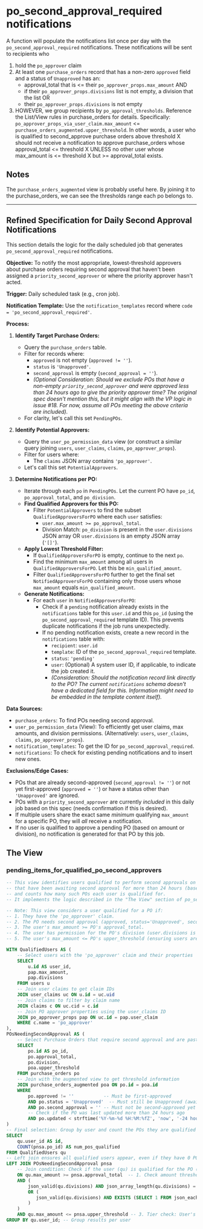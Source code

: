 # po_second_approval_required notifications

A function will populate the notifications list once per day with the `po_second_approval_required` notifications. These notifications will be sent to recipients who

1. hold the `po_approver` claim
2. At least one `purchase_orders` record that has a non-zero `approved` field and a status of `Unapproved` has an:
   - approval_total that is <= their `po_approver_props.max_amount` AND
   - if their `po_approver_props.divisions` list is not empty, a division that the list OR
   - their `po_approver_props.divisions` is not empty
3. HOWEVER, we group recipients by `po_approval_thresholds`. Reference the List/View rules in purchase_orders for details. Specifically: `po_approver_props_via_user_claim.max_amount` <= `purchase_orders_augmented.upper_threshold`. In other words, a user who is qualified to second_approve purchase orders above threshold X should not receive a notification to approve purchase_orders whose approval_total <= threshold X UNLESS no other user whose max_amount is <= threshold X but >= approval_total exists.

## Notes

The `purchase_orders_augmented` view is probably useful here. By joining it to the purchase_orders, we can see the thresholds range each po belongs to.

---

## Refined Specification for Daily Second Approval Notifications

This section details the logic for the daily scheduled job that generates `po_second_approval_required` notifications.

**Objective:** To notify the most appropriate, lowest-threshold approvers about purchase orders requiring second approval that haven't been assigned a `priority_second_approver` or where the priority approver hasn't acted.

**Trigger:** Daily scheduled task (e.g., cron job).

**Notification Template:** Use the `notification_templates` record where `code = 'po_second_approval_required'`.

**Process:**

1. **Identify Target Purchase Orders:**
    - Query the `purchase_orders` table.
    - Filter for records where:
        - `approved` is not empty (`approved != ''`).
        - `status` is `'Unapproved'`.
        - `second_approval` is empty (`second_approval = ''`).
        - *(Optional Consideration: Should we exclude POs that have a non-empty `priority_second_approver` and were approved less than 24 hours ago to give the priority approver time? The original spec doesn't mention this, but it might align with the VP logic in issue #18. For now, assume all POs meeting the above criteria are included).*
    - For clarity, let's call this set `PendingPOs`.

2. **Identify Potential Approvers:**
    - Query the `user_po_permission_data` view (or construct a similar query joining `users`, `user_claims`, `claims`, `po_approver_props`).
    - Filter for users where:
        - The `claims` JSON array contains `'po_approver'`.
    - Let's call this set `PotentialApprovers`.

3. **Determine Notifications per PO:**
    - Iterate through each `po` in `PendingPOs`. Let the current PO have `po_id`, `po_approval_total`, and `po_division`.
    - **Find Qualified Approvers for this PO:**
        - Filter `PotentialApprovers` to find the subset `QualifiedApproversForPO` where each `user` satisfies:
            - `user.max_amount >= po_approval_total`.
            - Division Match: `po_division` is present in the `user.divisions` JSON array OR `user.divisions` is an empty JSON array (`'[]'`).
    - **Apply Lowest Threshold Filter:**
        - If `QualifiedApproversForPO` is empty, continue to the next `po`.
        - Find the minimum `max_amount` among all users in `QualifiedApproversForPO`. Let this be `min_qualified_amount`.
        - Filter `QualifiedApproversForPO` further to get the final set `NotifiedApproversForPO` containing only those users whose `max_amount` equals `min_qualified_amount`.
    - **Generate Notifications:**
        - For each `user` in `NotifiedApproversForPO`:
            - Check if a `pending` notification already exists in the `notifications` table for this `user.id` and this `po_id` (using the `po_second_approval_required` template ID). This prevents duplicate notifications if the job runs unexpectedly.
            - If no pending notification exists, create a new record in the `notifications` table with:
                - `recipient`: `user.id`
                - `template`: ID of the `po_second_approval_required` template.
                - `status`: `'pending'`
                - `user`: (Optional) A system user ID, if applicable, to indicate the job created it.
                - *(Consideration: Should the notification record link directly to the PO? The current `notifications` schema doesn't have a dedicated field for this. Information might need to be embedded in the template content itself).*

**Data Sources:**

- `purchase_orders`: To find POs needing second approval.
- `user_po_permission_data` (View): To efficiently get user claims, max amounts, and division permissions. (Alternatively: `users`, `user_claims`, `claims`, `po_approver_props`).
- `notification_templates`: To get the ID for `po_second_approval_required`.
- `notifications`: To check for existing pending notifications and to insert new ones.

**Exclusions/Edge Cases:**

- POs that are already second-approved (`second_approval != ''`) or not yet first-approved (`approved = ''`) or have a status other than `'Unapproved'` are ignored.
- POs with a `priority_second_approver` are currently *included* in this daily job based on this spec (needs confirmation if this is desired).
- If multiple users share the exact same *minimum* qualifying `max_amount` for a specific PO, they will *all* receive a notification.
- If no user is qualified to approve a pending PO (based on amount or division), no notification is generated for that PO by this job.

## The View

### pending_items_for_qualified_po_second_approvers

```sql
-- This view identifies users qualified to perform second approvals on purchase orders
-- that have been awaiting second approval for more than 24 hours (based on 'updated' timestamp)
-- and counts how many such POs each user is qualified for.
-- It implements the logic described in the "The View" section of po_second_approver_notifications.md

-- Note: This view considers a user qualified for a PO if:
-- 1. They have the 'po_approver' claim.
-- 2. The PO needs second approval (approved, status='Unapproved', second_approval='', updated > 24h ago).
-- 3. The user's max_amount >= PO's approval_total.
-- 4. The user has permission for the PO's division (user.divisions is empty OR contains po.division).
-- 5. The user's max_amount <= PO's upper_threshold (ensuring users aren't counted for POs below their effective tier).

WITH QualifiedUsers AS (
    -- Select users with the 'po_approver' claim and their properties
    SELECT
        u.id AS user_id,
        pap.max_amount,
        pap.divisions
    FROM users u
    -- Join user claims to get claim IDs
    JOIN user_claims uc ON u.id = uc.uid
    -- Join claims to filter by claim name
    JOIN claims c ON uc.cid = c.id
    -- Join PO approver properties using the user_claims ID
    JOIN po_approver_props pap ON uc.id = pap.user_claim
    WHERE c.name = 'po_approver'
),
POsNeedingSecondApproval AS (
    -- Select Purchase Orders that require second approval and are past the 24h priority window
    SELECT
        po.id AS po_id,
        po.approval_total,
        po.division,
        poa.upper_threshold
    FROM purchase_orders po
    -- Join with the augmented view to get threshold information
    JOIN purchase_orders_augmented poa ON po.id = poa.id
    WHERE
        po.approved != ''           -- Must be first-approved
        AND po.status = 'Unapproved'  -- Must still be Unapproved (awaiting second approval)
        AND po.second_approval = '' -- Must not be second-approved yet
        -- Check if the PO was last updated more than 24 hours ago
        AND po.updated < strftime('%Y-%m-%d %H:%M:%fZ', 'now', '-24 hours')
)
-- Final selection: Group by user and count the POs they are qualified to second-approve
SELECT
    qu.user_id AS id,
    COUNT(pnsa.po_id) AS num_pos_qualified
FROM QualifiedUsers qu
-- Left join ensures all qualified users appear, even if they have 0 POs to approve currently
LEFT JOIN POsNeedingSecondApproval pnsa
    -- Join condition: Check if the user (qu) is qualified for the PO (pnsa)
    ON qu.max_amount >= pnsa.approval_total  -- 1. Check amount threshold
    AND (
        json_valid(qu.divisions) AND json_array_length(qu.divisions) = 0 -- 2a. User can approve any division (divisions is '[]')
        OR (
           json_valid(qu.divisions) AND EXISTS (SELECT 1 FROM json_each(qu.divisions) WHERE value = pnsa.division) -- 2b. User's divisions list contains the PO's division
        )
    )
    AND qu.max_amount <= pnsa.upper_threshold -- 3. Tier check: User's max_amount is within the PO's threshold band
GROUP BY qu.user_id; -- Group results per user
```
